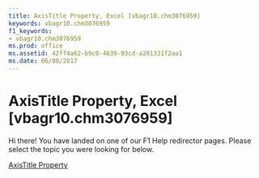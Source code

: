 ```yaml
---
title: AxisTitle Property, Excel [vbagr10.chm3076959]
keywords: vbagr10.chm3076959
f1_keywords:
- vbagr10.chm3076959
ms.prod: office
ms.assetid: 42ff4a62-b9c0-4639-93cd-a281331f2aa1
ms.date: 06/08/2017
---
```



# AxisTitle Property, Excel [vbagr10.chm3076959]

Hi there! You have landed on one of our F1 Help redirector pages. Please select the topic you were looking for below.

[AxisTitle Property](http://msdn.microsoft.com/library/2fa829a9-e414-6826-32c5-27189b913409%28Office.15%29.aspx)

